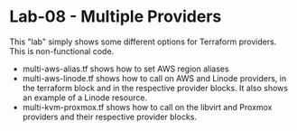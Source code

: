 # Lab-08 - Multiple Providers

This "lab" simply shows some different options for Terraform providers. This is non-functional code. 

- multi-aws-alias.tf shows how to set AWS region aliases
- multi-aws-linode.tf shows how to call on AWS and Linode providers, in the terraform block and in the respective provider blocks. It also shows an example of a Linode resource.
- multi-kvm-proxmox.tf shows how to call on the libvirt and Proxmox providers and their respective provider blocks.